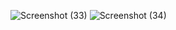 ![Screenshot (33)](https://github.com/user-attachments/assets/1d4aca13-0a12-437e-99de-aa3bf4690797)
![Screenshot (34)](https://github.com/user-attachments/assets/65178808-f4fb-4e83-86ae-1f410136cf42)



